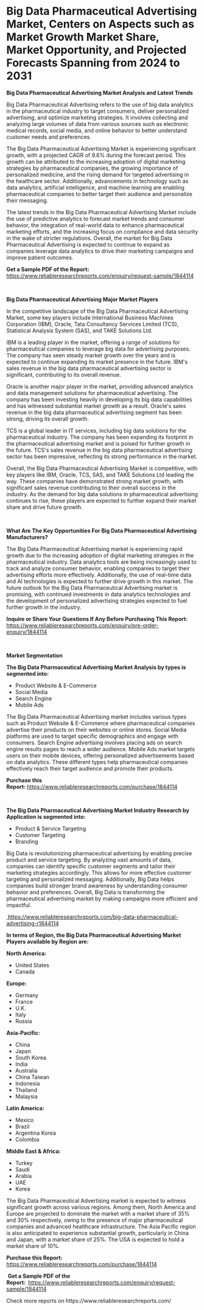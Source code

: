 <p><h1>Big Data Pharmaceutical Advertising Market, Centers on Aspects such as Market Growth Market Share, Market Opportunity, and Projected Forecasts Spanning from 2024 to 2031</h1></p><p><strong>Big Data Pharmaceutical Advertising Market Analysis and Latest Trends</strong></p>
<p><p>Big Data Pharmaceutical Advertising refers to the use of big data analytics in the pharmaceutical industry to target consumers, deliver personalized advertising, and optimize marketing strategies. It involves collecting and analyzing large volumes of data from various sources such as electronic medical records, social media, and online behavior to better understand customer needs and preferences.</p><p>The Big Data Pharmaceutical Advertising Market is experiencing significant growth, with a projected CAGR of 9.6% during the forecast period. This growth can be attributed to the increasing adoption of digital marketing strategies by pharmaceutical companies, the growing importance of personalized medicine, and the rising demand for targeted advertising in the healthcare sector. Additionally, advancements in technology such as data analytics, artificial intelligence, and machine learning are enabling pharmaceutical companies to better target their audience and personalize their messaging.</p><p>The latest trends in the Big Data Pharmaceutical Advertising Market include the use of predictive analytics to forecast market trends and consumer behavior, the integration of real-world data to enhance pharmaceutical marketing efforts, and the increasing focus on compliance and data security in the wake of stricter regulations. Overall, the market for Big Data Pharmaceutical Advertising is expected to continue to expand as companies leverage data analytics to drive their marketing campaigns and improve patient outcomes.</p></p>
<p><strong>Get a Sample PDF of the Report:&nbsp;</strong> <a href="https://www.reliableresearchreports.com/enquiry/request-sample/1844114">https://www.reliableresearchreports.com/enquiry/request-sample/1844114</a></p>
<p>&nbsp;</p>
<p><strong>Big Data Pharmaceutical Advertising Major Market Players</strong></p>
<p><p>In the competitive landscape of the Big Data Pharmaceutical Advertising Market, some key players include International Business Machines Corporation (IBM), Oracle, Tata Consultancy Services Limited (TCS), Statistical Analysis System (SAS), and TAKE Solutions Ltd. </p><p>IBM is a leading player in the market, offering a range of solutions for pharmaceutical companies to leverage big data for advertising purposes. The company has seen steady market growth over the years and is expected to continue expanding its market presence in the future. IBM's sales revenue in the big data pharmaceutical advertising sector is significant, contributing to its overall revenue.</p><p>Oracle is another major player in the market, providing advanced analytics and data management solutions for pharmaceutical advertising. The company has been investing heavily in developing its big data capabilities and has witnessed substantial market growth as a result. Oracle's sales revenue in the big data pharmaceutical advertising segment has been strong, driving its overall growth.</p><p>TCS is a global leader in IT services, including big data solutions for the pharmaceutical industry. The company has been expanding its footprint in the pharmaceutical advertising market and is poised for further growth in the future. TCS's sales revenue in the big data pharmaceutical advertising sector has been impressive, reflecting its strong performance in the market.</p><p>Overall, the Big Data Pharmaceutical Advertising Market is competitive, with key players like IBM, Oracle, TCS, SAS, and TAKE Solutions Ltd leading the way. These companies have demonstrated strong market growth, with significant sales revenue contributing to their overall success in the industry. As the demand for big data solutions in pharmaceutical advertising continues to rise, these players are expected to further expand their market share and drive future growth.</p></p>
<p>&nbsp;</p>
<p><strong>What Are The Key Opportunities For Big Data Pharmaceutical Advertising Manufacturers?</strong></p>
<p><p>The Big Data Pharmaceutical Advertising market is experiencing rapid growth due to the increasing adoption of digital marketing strategies in the pharmaceutical industry. Data analytics tools are being increasingly used to track and analyze consumer behavior, enabling companies to target their advertising efforts more effectively. Additionally, the use of real-time data and AI technologies is expected to further drive growth in this market. The future outlook for the Big Data Pharmaceutical Advertising market is promising, with continued investments in data analytics technologies and the development of personalized advertising strategies expected to fuel further growth in the industry.</p></p>
<p><strong>Inquire or Share Your Questions If Any Before Purchasing This Report:</strong> <a href="https://www.reliableresearchreports.com/enquiry/pre-order-enquiry/1844114">https://www.reliableresearchreports.com/enquiry/pre-order-enquiry/1844114</a></p>
<p>&nbsp;</p>
<p><strong>Market Segmentation</strong></p>
<p><strong>The Big Data Pharmaceutical Advertising Market Analysis by types is segmented into:</strong></p>
<p><ul><li>Product Website & E-Commerce</li><li>Social Media</li><li>Search Engine</li><li>Mobile Ads</li></ul></p>
<p><p>The Big Data Pharmaceutical Advertising market includes various types such as Product Website & E-Commerce where pharmaceutical companies advertise their products on their websites or online stores. Social Media platforms are used to target specific demographics and engage with consumers. Search Engine advertising involves placing ads on search engine results pages to reach a wider audience. Mobile Ads market targets users on their mobile devices, offering personalized advertisements based on data analytics. These different types help pharmaceutical companies effectively reach their target audience and promote their products.</p></p>
<p><strong>Purchase this Report:&nbsp;</strong><a href="https://www.reliableresearchreports.com/purchase/1844114">https://www.reliableresearchreports.com/purchase/1844114</a></p>
<p>&nbsp;</p>
<p><strong>The Big Data Pharmaceutical Advertising Market Industry Research by Application is segmented into:</strong></p>
<p><ul><li>Product & Service Targeting</li><li>Customer Targeting</li><li>Branding</li></ul></p>
<p><p>Big Data is revolutionizing pharmaceutical advertising by enabling precise product and service targeting. By analyzing vast amounts of data, companies can identify specific customer segments and tailor their marketing strategies accordingly. This allows for more effective customer targeting and personalized messaging. Additionally, Big Data helps companies build stronger brand awareness by understanding consumer behavior and preferences. Overall, Big Data is transforming the pharmaceutical advertising market by making campaigns more efficient and impactful.</p></p>
<p><a href="https://www.reliableresearchreports.com/big-data-pharmaceutical-advertising-r1844114">&nbsp;https://www.reliableresearchreports.com/big-data-pharmaceutical-advertising-r1844114</a></p>
<p><strong>In terms of Region, the Big Data Pharmaceutical Advertising Market Players available by Region are:</strong></p>
<p>
    <p> <strong> North America: </strong>
        <ul>
            <li>United States</li>
            <li>Canada</li>
        </ul>
        </p> 
    <p> <strong> Europe: </strong>
        <ul>
            <li>Germany</li>
            <li>France</li>
            <li>U.K.</li>
            <li>Italy</li>
            <li>Russia</li>
        </ul>
        </p> 
    <p> <strong> Asia-Pacific: </strong>
        <ul>
            <li>China</li>
            <li>Japan</li>
            <li>South Korea</li>
            <li>India</li>
            <li>Australia</li>
            <li>China Taiwan</li>
            <li>Indonesia</li>
            <li>Thailand</li>
            <li>Malaysia</li>
        </ul>
        </p> 
    <p> <strong> Latin America: </strong>
        <ul>
            <li>Mexico</li>
            <li>Brazil</li>
            <li>Argentina Korea</li>
            <li>Colombia</li>
        </ul>
        </p> 
    <p> <strong> Middle East & Africa: </strong>
        <ul>
            <li>Turkey</li>
            <li>Saudi</li>
            <li>Arabia</li>
            <li>UAE</li>
            <li>Korea</li>
        </ul>
    </p>
    </p>
<p><p>The Big Data Pharmaceutical Advertising market is expected to witness significant growth across various regions. Among them, North America and Europe are projected to dominate the market with a market share of 35% and 30% respectively, owing to the presence of major pharmaceutical companies and advanced healthcare infrastructure. The Asia Pacific region is also anticipated to experience substantial growth, particularly in China and Japan, with a market share of 25%. The USA is expected to hold a market share of 10%.</p></p>
<p><strong>Purchase this Report: </strong><a href="https://www.reliableresearchreports.com/purchase/1844114">https://www.reliableresearchreports.com/purchase/1844114</a></p>
<p>&nbsp;<strong>Get a Sample PDF of the Report:&nbsp;&nbsp;</strong><a href="https://www.reliableresearchreports.com/enquiry/request-sample/1844114">https://www.reliableresearchreports.com/enquiry/request-sample/1844114</a></p>
<p><strong></strong></p>
<p>Check more reports on https://www.reliableresearchreports.com/</p>